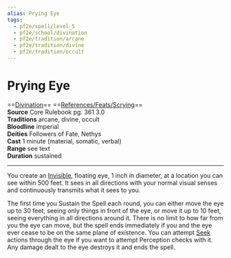 ```yaml
---
alias: Prying Eye
tags:
  - pf2e/spell/level_5
  - pf2e/school/divination
  - pf2e/tradition/arcane
  - pf2e/tradition/divine
  - pf2e/tradition/occult
---
```


# Prying Eye

==[Divination](Divination.md)== ==[References/Feats/Scrying](References/Feats/Scrying)==  
__Source__ Core Rulebook pg. 361 3.0  
**Traditions** arcane, divine, occult  
**Bloodline** imperial  
**Deities** Followers of Fate, Nethys  
**Cast** 1 minute (material, somatic, verbal)  
**Range** see text  
**Duration** sustained

---

You create an [Invisible](Invisible.md), floating eye, 1 inch in diameter, at a location you can see within 500 feet. It sees in all directions with your normal visual senses and continuously transmits what it sees to you.

The first time you Sustain the Spell each round, you can either move the eye up to 30 feet, seeing only things in front of the eye, or move it up to 10 feet, seeing everything in all directions around it. There is no limit to how far from you the eye can move, but the spell ends immediately if you and the eye ever cease to be on the same plane of existence. You can attempt [Seek](Seek.md) actions through the eye if you want to attempt Perception checks with it. Any damage dealt to the eye destroys it and ends the spell.
